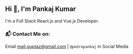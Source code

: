 ## Hi :wave:, I'm Pankaj Kumar   
    
      

I'm a Full Stack React.js and Vue.js Developer. 


### :mailbox_with_mail: Contact Me on:

Email mail.guptaz@gmail.com | `@pedropankaj` in Social Media
